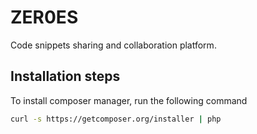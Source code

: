 # ZER0ES
Code snippets sharing and collaboration platform.

## Installation steps

To install composer manager, run the following command

```bash
curl -s https://getcomposer.org/installer | php
```
